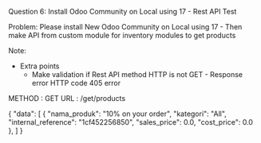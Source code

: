 Question 6: Install Odoo Community on Local using 17 - Rest API Test

Problem: Please install New Odoo Community on Local using 17 - Then make API from custom module for inventory modules to get products 

Note: 
- Extra points 
  * Make validation if Rest API method HTTP is not GET - Response error HTTP code 405 error

METHOD : GET
URL : /get/products


{
    "data": [
        {
            "nama_produk": "10% on your order",
            "kategori": "All",
            "internal_reference": "1cf452256850",
            "sales_price": 0.0,
            "cost_price": 0.0
        },
    ]
}

